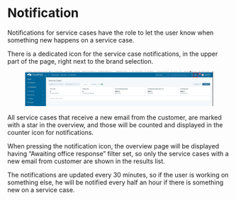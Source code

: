 # Notification

Notifications for service cases have the role to let the user know when something new happens on a service case.

There is a dedicated icon for the service case notifications, in the upper part of the page, right next to the brand selection.

<figure><img src="../.gitbook/assets/image (3) (1) (1) (1) (1) (1) (1) (1) (1) (1) (1) (1) (1) (1) (1) (1) (1) (1) (1) (1) (1).png" alt=""><figcaption></figcaption></figure>

All service cases that receive a new email from the customer, are marked with a star in the overview, and those will be counted and displayed in the counter icon for notifications.

When pressing the notification icon, the overview page will be displayed having “Awaiting office response” filter set, so only the service cases with a new email from customer are shown in the results list.

The notifications are updated every 30 minutes, so if the user is working on something else, he will be notified every half an hour if there is something new on a service case.
